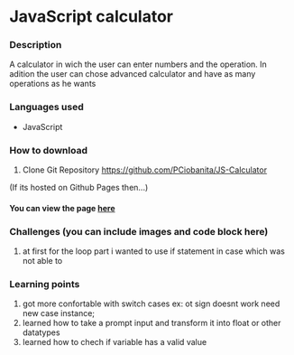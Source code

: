 # JavaScript calculator
### Description
A calculator in wich the user can enter numbers and the operation. In adition the user can chose advanced calculator and have as many operations as he wants

### Languages used
* JavaScript

### How to download
1. Clone Git Repository https://github.com/PCiobanita/JS-Calculator

(If its hosted on Github Pages then...)
#### You can view the page [here](https://github.com/PCiobanita/JS-Calculator)

### Challenges (you can include images and code block here)
1. at first for the loop part i wanted to use if statement in case which was not able to


### Learning points
1. got more confortable with switch cases ex: ot sign doesnt work need new case instance;
2. learned how to take a prompt input and transform it into float or other datatypes
3. learned how to chech if variable has a valid value